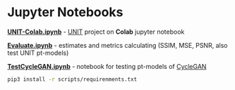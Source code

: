 # Jupyter Notebooks


**[UNIT-Colab.ipynb](https://colab.research.google.com/drive/1q9x1CPD7r2FN1b4fYFDCo2wwK5zN7yLc)** - [UNIT](https://github.com/SoleSensei/UNIT) project on **Colab** jupyter notebook

**[Evaluate.ipynb](./Evaluate.ipynb)** - estimates and metrics calculating (SSIM, MSE, PSNR, also test UNIT pt-models)

**[TestCycleGAN.ipynb](./TestCycleGAN.ipynb)** - notebook for testing pt-models of [CycleGAN](https://github.com/junyanz/pytorch-CycleGAN-and-pix2pix)

```bash
pip3 install -r scripts/requirenments.txt
```